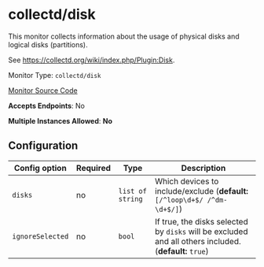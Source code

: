 <!--- GENERATED BY gomplate from scripts/docs/monitor-page.md.tmpl --->

# collectd/disk

 This monitor collects information about the usage of
physical disks and logical disks (partitions).

See https://collectd.org/wiki/index.php/Plugin:Disk.


Monitor Type: `collectd/disk`

[Monitor Source Code](https://github.com/signalfx/signalfx-agent/tree/master/internal/monitors/collectd/disk)

**Accepts Endpoints**: No

**Multiple Instances Allowed**: **No**

## Configuration

| Config option | Required | Type | Description |
| --- | --- | --- | --- |
| `disks` | no | `list of string` | Which devices to include/exclude (**default:** `[/^loop\d+$/ /^dm-\d+$/]`) |
| `ignoreSelected` | no | `bool` | If true, the disks selected by `disks` will be excluded and all others included. (**default:** `true`) |






